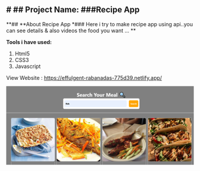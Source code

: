 ## **# ## **Project Name: ###Recipe App****

**## **About Recipe App  *### Here i try to make recipe app using api..you can see details & also videos the food you want ...
 **



**Tools i have used:**

 1. Html5
 2. CSS3
 6. Javascript



View Website :  https://effulgent-rabanadas-775d39.netlify.app/




![enter image description here](https://github.com/Saiemhossain/Recipe-app/blob/main/cover.png?raw=true)


